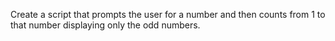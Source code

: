 
Create a script that prompts the user for a number and then counts from 1 to that number displaying only the odd numbers.
